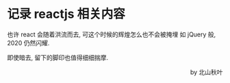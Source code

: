 # 记录 reactjs 相关内容

也许 react 会随着洪流而去, 可这个时候的辉煌怎么也不会被掩埋
如 jQuery 般, 2020 仍然闪耀.

即使暗去, 留下的脚印也值得细细揣摩.

<p align="right">by 北山秋叶</p>
